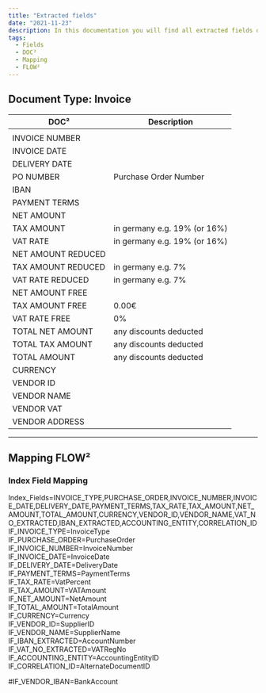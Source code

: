 ```yaml
---
title: "Extracted fields"
date: "2021-11-23"
description: In this documentation you will find all extracted fields of document type invoice and the index field mapping for FLOW². 
tags:
  - Fields
  - DOC²
  - Mapping
  - FLOW²
---
```


## Document Type: Invoice

| DOC² | Description |
| --- | --- |
|  |  |
| INVOICE NUMBER |  |
| INVOICE DATE |  |
| DELIVERY DATE |  |
| PO NUMBER | Purchase Order Number |
| IBAN |  |
| PAYMENT TERMS |  |
| NET AMOUNT |  |
| TAX AMOUNT | in germany e.g. 19% (or 16%) |
| VAT RATE | in germany e.g. 19% (or 16%) |
| NET AMOUNT REDUCED |  |
| TAX AMOUNT REDUCED | in germany e.g. 7% |
| VAT RATE REDUCED | in germany e.g. 7% |
| NET AMOUNT FREE |  |
| TAX AMOUNT FREE | 0.00€ |
| VAT RATE FREE | 0% |
| TOTAL NET AMOUNT | any discounts deducted |
| TOTAL TAX AMOUNT | any discounts deducted |
| TOTAL AMOUNT | any discounts deducted |
| CURRENCY |  |
| VENDOR ID |  |
| VENDOR NAME |  |
| VENDOR VAT |  |
| VENDOR ADDRESS |  |

* * *

## Mapping FLOW²

### Index Field Mapping

Index\_Fields=INVOICE\_TYPE,PURCHASE\_ORDER,INVOICE\_NUMBER,INVOICE\_DATE,DELIVERY\_DATE,PAYMENT\_TERMS,TAX\_RATE,TAX\_AMOUNT,NET\_AMOUNT,TOTAL\_AMOUNT,CURRENCY,VENDOR\_ID,VENDOR\_NAME,VAT\_NO\_EXTRACTED,IBAN\_EXTRACTED,ACCOUNTING\_ENTITY,CORRELATION\_ID  
IF\_INVOICE\_TYPE=InvoiceType  
IF\_PURCHASE\_ORDER=PurchaseOrder  
IF\_INVOICE\_NUMBER=InvoiceNumber  
IF\_INVOICE\_DATE=InvoiceDate  
IF\_DELIVERY\_DATE=DeliveryDate  
IF\_PAYMENT\_TERMS=PaymentTerms  
IF\_TAX\_RATE=VatPercent  
IF\_TAX\_AMOUNT=VATAmount  
IF\_NET\_AMOUNT=NetAmount  
IF\_TOTAL\_AMOUNT=TotalAmount  
IF\_CURRENCY=Currency  
IF\_VENDOR\_ID=SupplierID  
IF\_VENDOR\_NAME=SupplierName  
IF\_IBAN\_EXTRACTED=AccountNumber  
IF\_VAT\_NO\_EXTRACTED=VATRegNo  
IF\_ACCOUNTING\_ENTITY=AccountingEntityID  
IF\_CORRELATION\_ID=AlternateDocumentID

 #IF\_VENDOR\_IBAN=BankAccount
